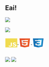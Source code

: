 ## Eai!
<di> <img src="https://drive.google.com/file/d/1aONDQi5RiypCaDBmuZ038rHtClT6WS1C/view?usp=sharing"/>
 <div>
   <a href="https://github.com/nanda662">
   
   <img height="180em" src="https://github-readme-stats.vercel.app/api/top-langs/?username=nanda662&layout=compact&langs_count=6&theme=tokyonight"/>
</div>
    
   
<div style="display: inline_block"><br>
  <img align="center" alt="Js" height="30" width="40" src="https://raw.githubusercontent.com/devicons/devicon/master/icons/javascript/javascript-plain.svg">
  <img align="center" alt="HTML" height="30" width="40" src="https://raw.githubusercontent.com/devicons/devicon/master/icons/html5/html5-original.svg">
  <img align="center" alt="CSS" height="30" width="40" src="https://raw.githubusercontent.com/devicons/devicon/master/icons/css3/css3-original.svg">
</div>
 
<br>
 
<div> 

  <a href = "mailto:fernandagutierrez491@gmail.com"><img src="https://img.shields.io/badge/-Gmail-%23333?style=for-the-badge&logo=gmail&logoColor=white" target="_blank"></a>
  <a href="www.linkedin.com/in/fernandacondo" target="_blank"><img src="https://img.shields.io/badge/-LinkedIn-%230077B5?style=for-the-badge&logo=linkedin&logoColor=white" target="_blank"></a>
</div>
